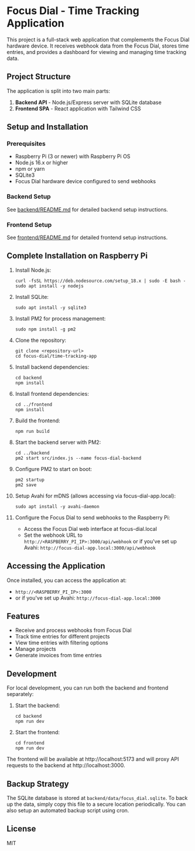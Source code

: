# Focus Dial - Time Tracking Application

This project is a full-stack web application that complements the Focus Dial hardware device. It receives webhook data from the Focus Dial, stores time entries, and provides a dashboard for viewing and managing time tracking data.

## Project Structure

The application is split into two main parts:

1. **Backend API** - Node.js/Express server with SQLite database
2. **Frontend SPA** - React application with Tailwind CSS

## Setup and Installation

### Prerequisites

- Raspberry Pi (3 or newer) with Raspberry Pi OS
- Node.js 16.x or higher
- npm or yarn
- SQLite3
- Focus Dial hardware device configured to send webhooks

### Backend Setup

See [backend/README.md](./backend/README.md) for detailed backend setup instructions.

### Frontend Setup

See [frontend/README.md](./frontend/README.md) for detailed frontend setup instructions.

## Complete Installation on Raspberry Pi

1. Install Node.js:
   ```
   curl -fsSL https://deb.nodesource.com/setup_18.x | sudo -E bash -
   sudo apt install -y nodejs
   ```

2. Install SQLite:
   ```
   sudo apt install -y sqlite3
   ```

3. Install PM2 for process management:
   ```
   sudo npm install -g pm2
   ```

4. Clone the repository:
   ```
   git clone <repository-url>
   cd focus-dial/time-tracking-app
   ```

5. Install backend dependencies:
   ```
   cd backend
   npm install
   ```

6. Install frontend dependencies:
   ```
   cd ../frontend
   npm install
   ```

7. Build the frontend:
   ```
   npm run build
   ```

8. Start the backend server with PM2:
   ```
   cd ../backend
   pm2 start src/index.js --name focus-dial-backend
   ```

9. Configure PM2 to start on boot:
   ```
   pm2 startup
   pm2 save
   ```

10. Setup Avahi for mDNS (allows accessing via focus-dial-app.local):
    ```
    sudo apt install -y avahi-daemon
    ```

11. Configure the Focus Dial to send webhooks to the Raspberry Pi:
    - Access the Focus Dial web interface at focus-dial.local
    - Set the webhook URL to `http://<RASPBERRY_PI_IP>:3000/api/webhook`
    or if you've set up Avahi: `http://focus-dial-app.local:3000/api/webhook`

## Accessing the Application

Once installed, you can access the application at:

- `http://<RASPBERRY_PI_IP>:3000`
- or if you've set up Avahi: `http://focus-dial-app.local:3000`

## Features

- Receive and process webhooks from Focus Dial
- Track time entries for different projects
- View time entries with filtering options
- Manage projects
- Generate invoices from time entries

## Development

For local development, you can run both the backend and frontend separately:

1. Start the backend:
   ```
   cd backend
   npm run dev
   ```

2. Start the frontend:
   ```
   cd frontend
   npm run dev
   ```

The frontend will be available at http://localhost:5173 and will proxy API requests to the backend at http://localhost:3000.

## Backup Strategy

The SQLite database is stored at `backend/data/focus_dial.sqlite`. To back up the data, simply copy this file to a secure location periodically. You can also setup an automated backup script using cron.

## License

MIT 